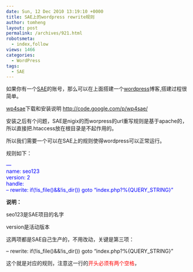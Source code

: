 ```yaml
---
date: Sun, 12 Dec 2010 13:19:10 +0000
title: SAE上的wordpress rewrite规则
author: tomheng
layout: post
permalink: /archives/921.html
robotsmeta:
  - index,follow
views: 1466
categories:
  - WordPress
tags:
  - SAE
---
```

如果你有一个[SAE][1]的账号，那么可以在上面搭建一个[wordpress][2]博客,搭建过程很简单。  
[ ][3]

[wp4sae][3]下载和安装说明 http://code.google.com/p/wp4sae/

安装之后有个问题，SAE是nigix的而worpress的url重写规则是基于apache的，所以直接把.htaccess放在根目录是不起作用的。

所以我们需要一个可以在SAE上的规则使得wordpress可以正常运行。

规则如下：

<div id="_mcePaste">
  <span style="color: #0000ff;">&#8212;</span>
</div>

<div id="_mcePaste">
  <span style="color: #0000ff;">name: seo123</span>
</div>

<div id="_mcePaste">
  <span style="color: #0000ff;">version: 2</span>
</div>

<div id="_mcePaste">
  <span style="color: #0000ff;">handle:</span>
</div>

<div id="_mcePaste">
  <span style="color: #0000ff;">&#8211; rewrite: if(!is_file()&&!is_dir()) goto &#8220;index.php?%{QUERY_STRING}&#8221;</span>
</div>

**说明：**

seo123是SAE项目的名字

version是活动版本

这两项都是SAE自己生产的，不用改动，关键是第三项：

&#8211; rewrite: if(!is\_file()&&!is\_dir()) goto &#8220;index.php?%{QUERY_STRING}&#8221;

这个就是对应的规则，注意这一行的<span style="color: #ff0000;">开头必须有两个空格</span>，

 [1]: http://sae.sina.com.cn/
 [2]: http://www.wordpress.org
 [3]: http://code.google.com/p/wp4sae/
